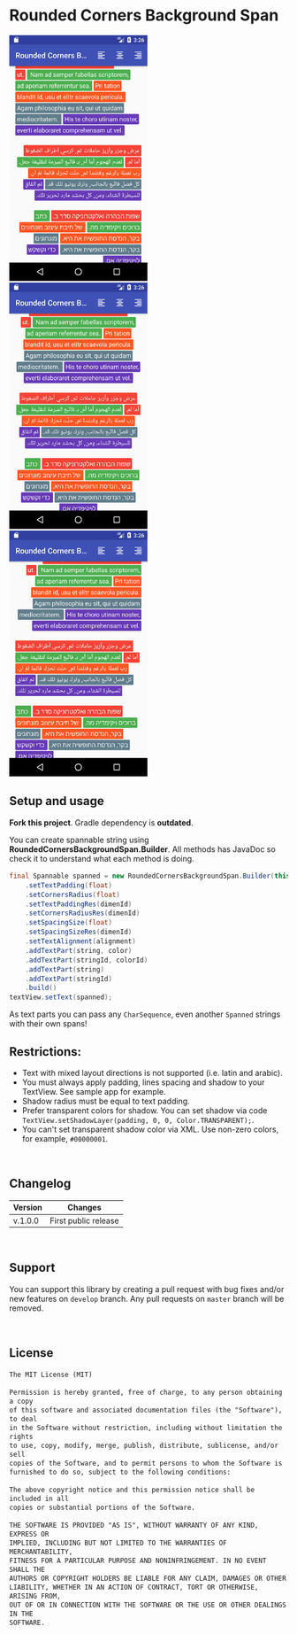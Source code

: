 # Rounded Corners Background Span
<a href="/images/1_left.png" title="Click to see in full size"><img src="/images/1_left.png" width="250" alt="Left Aligned" /></a>&nbsp;
<a href="/images/2_center.png" title="Click to see in full size"><img src="/images/2_center.png" width="250" alt="Center Aligned" /></a>&nbsp;
<a href="/images/3_right.png" title="Click to see in full size"><img src="/images/3_right.png" width="250" alt="Right Aligned" /></a>


## Setup and usage

**Fork this project**. Gradle dependency is **outdated**.

You can create spannable string using  **RoundedCornersBackgroundSpan.Builder**. All methods has JavaDoc so check it to understand what each method is doing.

```JAVA
final Spannable spanned = new RoundedCornersBackgroundSpan.Builder(this)
    .setTextPadding(float)
    .setCornersRadius(float)
    .setTextPaddingRes(dimenId)
    .setCornersRadiusRes(dimenId)
    .setSpacingSize(float)
    .setSpacingSizeRes(dimenId)
    .setTextAlignment(alignment)
    .addTextPart(string, color)
    .addTextPart(stringId, colorId)
    .addTextPart(string)
    .addTextPart(stringId)
    .build()
textView.setText(spanned);
```

As text parts you can pass any `CharSequence`, even another `Spanned` strings with their own spans!

## Restrictions:
* Text with mixed layout directions is not supported (i.e. latin and arabic).
* You must always apply padding, lines spacing and shadow to your TextView. See sample app for example.
* Shadow radius must be equal to text padding.
* Prefer transparent colors for shadow. You can set shadow via code `TextView.setShadowLayer(padding, 0, 0, Color.TRANSPARENT);`. 
* You can't set transparent shadow color via XML. Use non-zero colors, for example, `#00000001`.

<br />

## Changelog

| Version | Changes                         |
| --- | --- |
| v.1.0.0 | First public release            |

<br />

## Support

You can support this library by creating a pull request with bug fixes and/or new features on `develop` branch. Any pull requests on `master` branch will be removed. 

<br />

## License
    The MIT License (MIT)
    
    Permission is hereby granted, free of charge, to any person obtaining a copy
    of this software and associated documentation files (the "Software"), to deal
    in the Software without restriction, including without limitation the rights
    to use, copy, modify, merge, publish, distribute, sublicense, and/or sell
    copies of the Software, and to permit persons to whom the Software is
    furnished to do so, subject to the following conditions:
    
    The above copyright notice and this permission notice shall be included in all
    copies or substantial portions of the Software.
    
    THE SOFTWARE IS PROVIDED "AS IS", WITHOUT WARRANTY OF ANY KIND, EXPRESS OR
    IMPLIED, INCLUDING BUT NOT LIMITED TO THE WARRANTIES OF MERCHANTABILITY,
    FITNESS FOR A PARTICULAR PURPOSE AND NONINFRINGEMENT. IN NO EVENT SHALL THE
    AUTHORS OR COPYRIGHT HOLDERS BE LIABLE FOR ANY CLAIM, DAMAGES OR OTHER
    LIABILITY, WHETHER IN AN ACTION OF CONTRACT, TORT OR OTHERWISE, ARISING FROM,
    OUT OF OR IN CONNECTION WITH THE SOFTWARE OR THE USE OR OTHER DEALINGS IN THE
    SOFTWARE.
